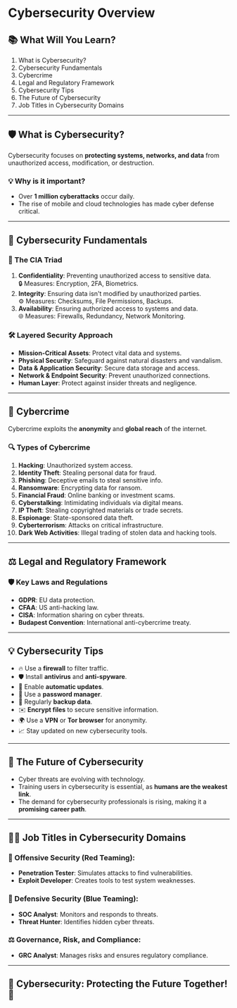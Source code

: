 # Cybersecurity Overview

## 📚 What Will You Learn?
1. What is Cybersecurity?
2. Cybersecurity Fundamentals
3. Cybercrime
4. Legal and Regulatory Framework
5. Cybersecurity Tips
6. The Future of Cybersecurity
7. Job Titles in Cybersecurity Domains

---

## 🛡️ What is Cybersecurity?
Cybersecurity focuses on **protecting systems, networks, and data** from unauthorized access, modification, or destruction.

### 💡 Why is it important?
- Over **1 million cyberattacks** occur daily.
- The rise of mobile and cloud technologies has made cyber defense critical.

---

## 🔑 Cybersecurity Fundamentals

### 📖 The CIA Triad
1. **Confidentiality**: Preventing unauthorized access to sensitive data.  
   🔒 Measures: Encryption, 2FA, Biometrics.
2. **Integrity**: Ensuring data isn't modified by unauthorized parties.  
   ⚙️ Measures: Checksums, File Permissions, Backups.
3. **Availability**: Ensuring authorized access to systems and data.  
   🌐 Measures: Firewalls, Redundancy, Network Monitoring.

### 🛠️ Layered Security Approach
- **Mission-Critical Assets**: Protect vital data and systems.
- **Physical Security**: Safeguard against natural disasters and vandalism.
- **Data & Application Security**: Secure data storage and access.
- **Network & Endpoint Security**: Prevent unauthorized connections.
- **Human Layer**: Protect against insider threats and negligence.

---

## 🚨 Cybercrime
Cybercrime exploits the **anonymity** and **global reach** of the internet.

### 🔍 Types of Cybercrime
1. **Hacking**: Unauthorized system access.
2. **Identity Theft**: Stealing personal data for fraud.
3. **Phishing**: Deceptive emails to steal sensitive info.
4. **Ransomware**: Encrypting data for ransom.
5. **Financial Fraud**: Online banking or investment scams.
6. **Cyberstalking**: Intimidating individuals via digital means.
7. **IP Theft**: Stealing copyrighted materials or trade secrets.
8. **Espionage**: State-sponsored data theft.
9. **Cyberterrorism**: Attacks on critical infrastructure.
10. **Dark Web Activities**: Illegal trading of stolen data and hacking tools.

---

## ⚖️ Legal and Regulatory Framework

### 🛡️ Key Laws and Regulations
- **GDPR**: EU data protection.
- **CFAA**: US anti-hacking law.
- **CISA**: Information sharing on cyber threats.
- **Budapest Convention**: International anti-cybercrime treaty.

---

## 💡 Cybersecurity Tips
- 🔥 Use a **firewall** to filter traffic.
- 🛡️ Install **antivirus** and **anti-spyware**.
- 🔄 Enable **automatic updates**.
- 🔐 Use a **password manager**.
- 💾 Regularly **backup data**.
- ✉️ **Encrypt files** to secure sensitive information.
- 🌍 Use a **VPN** or **Tor browser** for anonymity.
- 📈 Stay updated on new cybersecurity tools.

---

## 🚀 The Future of Cybersecurity
- Cyber threats are evolving with technology.
- Training users in cybersecurity is essential, as **humans are the weakest link**.
- The demand for cybersecurity professionals is rising, making it a **promising career path**.

---

## 👩‍💻 Job Titles in Cybersecurity Domains

### 🔴 Offensive Security (Red Teaming):
- **Penetration Tester**: Simulates attacks to find vulnerabilities.
- **Exploit Developer**: Creates tools to test system weaknesses.

### 🔵 Defensive Security (Blue Teaming):
- **SOC Analyst**: Monitors and responds to threats.
- **Threat Hunter**: Identifies hidden cyber threats.

### ⚖️ Governance, Risk, and Compliance:
- **GRC Analyst**: Manages risks and ensures regulatory compliance.

---

## 🌟 Cybersecurity: Protecting the Future Together! 🌟
